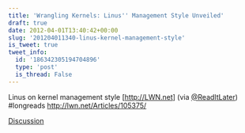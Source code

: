 ```yaml
---
title: 'Wrangling Kernels: Linus'' Management Style Unveiled'
draft: true
date: 2012-04-01T13:40:42+00:00
slug: '201204011340-linus-kernel-management-style'
is_tweet: true
tweet_info:
  id: '186342305194704896'
  type: 'post'
  is_thread: False
---
```




Linus on kernel management style [<http://LWN.net>] (via [@ReadItLater](https://x.com/ReadItLater)) #longreads <http://lwn.net/Articles/105375/>

[Discussion](https://x.com/sytelus/status/186342305194704896)
